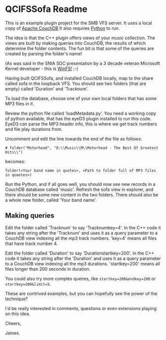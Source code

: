# QCIFSSofa Readme

This is an example plugin project for the SMB VFS server.
It uses a local copy of [Apache CouchDB](https://www.couchdb.apache.org/)
It also requires [Python](https://www.python.org/) to run.

The idea is that the C++ plugin offers views of your music collection.
The views are built by making queries into CouchDB, the results of which determine the folder contents.
The fun bit is that some of the queries are created by parsing the folder's name!

(As was said in the SNIA SDC presentation by a 3 decade veteran Microsoft Kernel developer - this is [WinFS!](https://en.wikipedia.org/wiki/WinFS) ;-)

Having built QCIFSSofa, and installed CouchDB locally, map to the share called sofa in the loopback VFS.
You should see two folders (that are empty) called 'Duration' and 'Tracknum'.

To load the database, choose one of your own local folders that has some MP3 files in it.

Review the python file called 'loadMetadata.py'.
You need a working copy of python available, that has the eyeD3 plugin installed to run this code.
EyeD3 can parse the MP3 header info, this is where we get track numbers and file play durations from.

Uncomment and edit the line towards the end of the file as follows:

``` # folder("Motorhead", "D:\\Music\\M\\Motorhead - The Best Of Greatest Hits\\") ```

becomes:

``` folder(<Your band name in quotes>, <Path to folder full of MP3 files in quaotes>) ```

Run the Python, and if all goes well, you should now see new records in a CouchDB database called 'music'.
Refresh the sofa view in explorer, and there should be some new content in the two folders. 
There should also be a whole new folder, called 'Your band name'.

## Making queries
Edit the folder called 'Tracknum' to say 'Tracknumkey=4'. In the C++ code it takes any string after the 'Tracknum' and uses it as a query parameter to a CouchDB view indexing all the mp3 track numbers. 'key=4' means all files that have track number 4.

Edit the folder called 'Duration' to say 'Durationstartkey=200'. In the C++ code it takes any string after the 'Duration' and uses it as a query parameter to a CouchDB view indexing all the mp3 durations. 'startkey=200' means all files longer than 200 seconds in duration.

You could also try more complex queires, like ```startkey=200&endkey=200``` or ```startkey=200&limit=5```.

These are contrived examples, but you can hopefully see the power of the technique?

I'd be really interested in comments, questions or even extensions playing on this idea.

Cheers,

James.